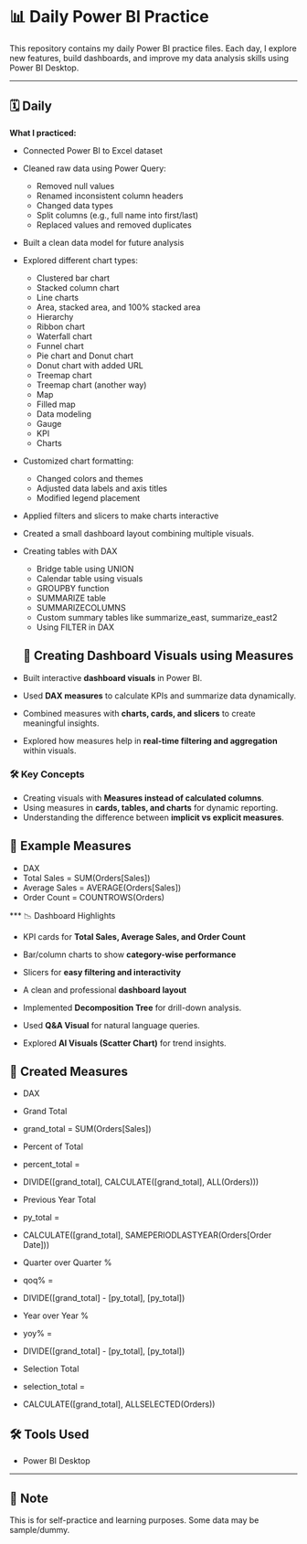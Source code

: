 # 📊 Daily Power BI Practice

This repository contains my daily Power BI practice files. Each day, I explore new features, build dashboards, and improve my data analysis skills using Power BI Desktop.

---

## 🗓️ Daily ##

**What I practiced:**
- Connected Power BI to Excel dataset
- Cleaned raw data using Power Query:
  - Removed null values
  - Renamed inconsistent column headers
  - Changed data types
  - Split columns (e.g., full name into first/last)
  - Replaced values and removed duplicates
- Built a clean data model for future analysis
- Explored different chart types:
  - Clustered bar chart
  - Stacked column chart
  - Line charts
  - Area, stacked area, and 100% stacked area
  - Hierarchy
  - Ribbon chart
  - Waterfall chart
  - Funnel chart
  - Pie chart and Donut chart
  - Donut chart with added URL
  - Treemap chart
  - Treemap chart (another way)
  - Map
  - Filled map
  - Data modeling
  - Gauge
  - KPI
  - Charts
- Customized chart formatting:
  - Changed colors and themes
  - Adjusted data labels and axis titles
  - Modified legend placement
- Applied filters and slicers to make charts interactive
- Created a small dashboard layout combining multiple visuals.

- Creating tables with DAX
  - Bridge table using UNION
  - Calendar table using visuals
  - GROUPBY function
  - SUMMARIZE table
  - SUMMARIZECOLUMNS
  - Custom summary tables like summarize_east, summarize_east2
  - Using FILTER in DAX
 
  ## 🚀 Creating Dashboard Visuals using Measures  

- Built interactive **dashboard visuals** in Power BI.  
- Used **DAX measures** to calculate KPIs and summarize data dynamically.  
- Combined measures with **charts, cards, and slicers** to create meaningful insights.  
- Explored how measures help in **real-time filtering and aggregation** within visuals.  

### 🛠 Key Concepts
- Creating visuals with **Measures instead of calculated columns**.  
- Using measures in **cards, tables, and charts** for dynamic reporting.  
- Understanding the difference between **implicit vs explicit measures**.  

## 🧾 Example Measures  
- DAX
- Total Sales = SUM(Orders[Sales])
- Average Sales = AVERAGE(Orders[Sales])
- Order Count = COUNTROWS(Orders)

*** 📉 Dashboard Highlights
- KPI cards for **Total Sales, Average Sales, and Order Count**  
- Bar/column charts to show **category-wise performance**  
- Slicers for **easy filtering and interactivity**  
- A clean and professional **dashboard layout**

- Implemented **Decomposition Tree** for drill-down analysis.  
- Used **Q&A Visual** for natural language queries.  
- Explored **AI Visuals (Scatter Chart)** for trend insights.  

## 🧮 Created Measures

- DAX
- Grand Total
- grand_total = SUM(Orders[Sales])

- Percent of Total
- percent_total = 
- DIVIDE([grand_total], CALCULATE([grand_total], ALL(Orders)))

- Previous Year Total
- py_total = 
- CALCULATE([grand_total], SAMEPERIODLASTYEAR(Orders[Order Date]))

- Quarter over Quarter %
- qoq% =
- DIVIDE([grand_total] - [py_total], [py_total])

- Year over Year %
- yoy% =
- DIVIDE([grand_total] - [py_total], [py_total])

- Selection Total
- selection_total = 
- CALCULATE([grand_total], ALLSELECTED(Orders))




## 🛠 Tools Used
- Power BI Desktop

---

## 📌 Note
This is for self-practice and learning purposes. Some data may be sample/dummy.
